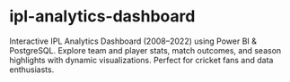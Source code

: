 # ipl-analytics-dashboard
Interactive IPL Analytics Dashboard (2008–2022) using Power BI &amp; PostgreSQL. Explore team and player stats, match outcomes, and season highlights with dynamic visualizations. Perfect for cricket fans and data enthusiasts.
